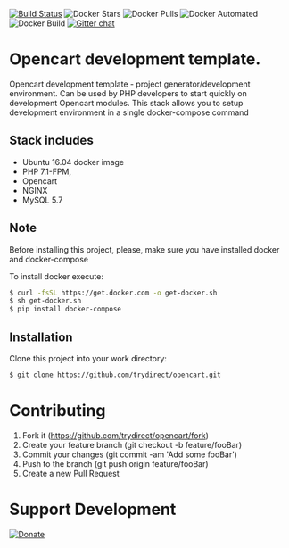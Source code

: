 [![Build Status](https://travis-ci.com/trydirect/opencart.svg?branch=master)](https://travis-ci.com/trydirect/opencart)
![Docker Stars](https://img.shields.io/docker/stars/trydirect/opencart.svg)
![Docker Pulls](https://img.shields.io/docker/pulls/trydirect/opencart.svg)
![Docker Automated](https://img.shields.io/docker/cloud/automated/trydirect/opencart.svg)
![Docker Build](https://img.shields.io/docker/cloud/build/trydirect/opencart.svg)
[![Gitter chat](https://badges.gitter.im/trydirect/community.png)](https://gitter.im/try-direct/community)


# Opencart development template.
Opencart development template - project generator/development environment.
Can be used by PHP developers to start quickly on development Opencart modules.
This stack allows you to setup development environment in a single docker-compose command

## Stack includes

- Ubuntu 16.04 docker image
- PHP 7.1-FPM,
- Opencart 
- NGINX
- MySQL 5.7

## Note
Before installing this project, please, make sure you have installed docker and docker-compose

To install docker execute: 
```sh
$ curl -fsSL https://get.docker.com -o get-docker.sh
$ sh get-docker.sh
$ pip install docker-compose
```
## Installation
Clone this project into your work directory:
```sh
$ git clone https://github.com/trydirect/opencart.git
```

# Contributing

1. Fork it (https://github.com/trydirect/opencart/fork)
2. Create your feature branch (git checkout -b feature/fooBar)
3. Commit your changes (git commit -am 'Add some fooBar')
4. Push to the branch (git push origin feature/fooBar)
5. Create a new Pull Request



# Support Development

[![Donate](https://img.shields.io/badge/Donate-PayPal-green.svg)](https://www.paypal.com/cgi-bin/webscr?cmd=_s-xclick&hosted_button_id=2BH8ED2AUU2RL)
